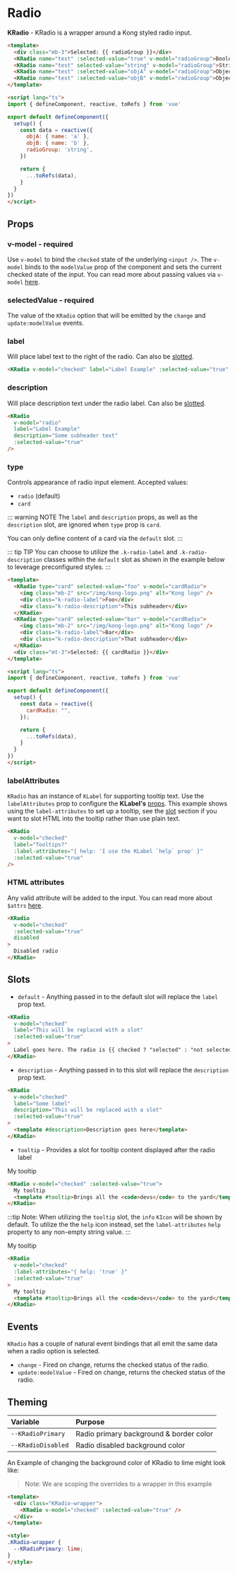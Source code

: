 # Radio

**KRadio** - KRadio is a wrapper around a Kong styled radio input.

<KCard>
  <template #body>
    <div class="mb-3">Selected: {{ radioGroup }}</div>
    <div>
      <KRadio name="test" :selected-value="true" v-model="radioGroup">Boolean</KRadio>
      <KRadio name="test" selected-value="string" v-model="radioGroup">String</KRadio>
      <KRadio name="test" :selected-value="objA" v-model="radioGroup">Object A</KRadio>
      <KRadio name="test" :selected-value="objB" v-model="radioGroup">Object B</KRadio>
    </div>
  </template>
</KCard>

```html
<template>
  <div class="mb-3">Selected: {{ radioGroup }}</div>
  <KRadio name="test" :selected-value="true" v-model="radioGroup">Boolean</KRadio>
  <KRadio name="test" selected-value="string" v-model="radioGroup">String</KRadio>
  <KRadio name="test" :selected-value="objA" v-model="radioGroup">Object A</KRadio>
  <KRadio name="test" :selected-value="objB" v-model="radioGroup">Object B</KRadio>
</template>

<script lang="ts">
import { defineComponent, reactive, toRefs } from 'vue'

export default defineComponent({
  setup() {
    const data = reactive({
      objA: { name: 'a' },
      objB: { name: 'b' },
      radioGroup: 'string',
    })

    return {
      ...toRefs(data),
    }
  }
})
</script>
```

## Props

### v-model - required

Use `v-model` to bind the `checked` state of the underlying `<input />`. The `v-model` binds to the `modelValue` prop of the component and sets the current checked state of the input. You can read more about passing values via `v-model` [here](https://vuejs.org/guide/components/events.html#usage-with-v-model).

### selectedValue - required

The value of the `KRadio` option that will be emitted by the `change` and `update:modelValue` events.

### label

Will place label text to the right of the radio. Can also be [slotted](#slots).

<KRadio v-model="checked" label="Label Example" :selected-value="true" />

```html
<KRadio v-model="checked" label="Label Example" :selected-value="true" />
```

### description

Will place description text under the radio label. Can also be [slotted](#slots).

<KRadio v-model="radio" label="Label Example" description="Some subheader text" :selected-value="true" />

```html
<KRadio
  v-model="radio"
  label="Label Example"
  description="Some subheader text"
  :selected-value="true"
/>
```

### type

Controls appearance of radio input element. Accepted values:

- `radio` (default)
- `card`

::: warning NOTE
The `label` and `description` props, as well as the `description` slot, are ignored when `type` prop is `card`.

You can only define content of a card via the `default` slot.
:::

::: tip TIP
You can choose to utilize the `.k-radio-label` and `.k-radio-description` classes within the `default` slot as shown in the example below to leverage preconfigured styles.
:::

<KCard>
  <template #body>
    <div class="d-flex">
      <KRadio type="card" selected-value="foo" v-model="cardRadio">
        <img class="mb-2" src="/img/kong-logomark.png" alt="Kong logo" />
        <div class="k-radio-label">Foo</div>
        <div class="k-radio-description">This subheader</div>
      </KRadio>
      <KRadio type="card" selected-value="bar" v-model="cardRadio">
        <img class="mb-2" src="/img/kong-logomark.png" alt="Kong logo" />
        <div class="k-radio-label">Bar</div>
        <div class="k-radio-description">That subheader</div>
      </KRadio>
    </div>
    <div class="mt-3">Selected: {{ cardRadio }}</div>
  </template>
</KCard>

```html
<template>
  <KRadio type="card" selected-value="foo" v-model="cardRadio">
    <img class="mb-2" src="/img/kong-logo.png" alt="Kong logo" />
    <div class="k-radio-label">Foo</div>
    <div class="k-radio-description">This subheader</div>
  </KRadio>
  <KRadio type="card" selected-value="bar" v-model="cardRadio">
    <img class="mb-2" src="/img/kong-logo.png" alt="Kong logo" />
    <div class="k-radio-label">Bar</div>
    <div class="k-radio-description">That subheader</div>
  </KRadio>
  <div class="mt-3">Selected: {{ cardRadio }}</div>
</template>

<script lang="ts">
import { defineComponent, reactive, toRefs } from 'vue'

export default defineComponent({
  setup() {
    const data = reactive({
      cardRadio: "",
    });

    return {
      ...toRefs(data),
    }
  }
})
</script>
```

### labelAttributes

 `KRadio` has an instance of `KLabel` for supporting tooltip text. Use the `labelAttributes` prop to configure the **KLabel's** [props](/components/label). This example shows using the `label-attributes` to set up a tooltip, see the [slot](#slots) section if you want to slot HTML into the tooltip rather than use plain text.

<KRadio v-model="labelAChecked" label="Tooltips?" :label-attributes="{ help: 'I use the KLabel `help` prop' }" :selected-value="true" />

```html
<KRadio
  v-model="checked"
  label="Tooltips?"
  :label-attributes="{ help: 'I use the KLabel `help` prop' }"
  :selected-value="true"
/>
```

### HTML attributes

Any valid attribute will be added to the input. You can read more about `$attrs` [here](https://vuejs.org/api/composition-api-setup.html#setup-context).

<KCard>
  <template #body>
    <KRadio v-model="disabledChecked" :selected-value="true" disabled>Disabled radio</KRadio>
  </template>
</KCard>

```html
<KRadio
  v-model="checked"
  :selected-value="true"
  disabled
>
  Disabled radio
</KRadio>
```

## Slots

- `default` - Anything passed in to the default slot will replace the `label` prop text.

<KCard>
  <template #body>
    <KRadio v-model="isStateOn" :selected-value="true">
      Label goes here. The radio is {{ isStateOn ? 'selected' : 'not selected' }}
    </KRadio>
  </template>
</KCard>

```html
<KRadio
  v-model="checked"
  label="This will be replaced with a slot"
  :selected-value="true"
>
  Label goes here. The radio is {{ checked ? "selected" : "not selected" }}
</KRadio>
```

- `description` - Anything passed in to this slot will replace the `description` prop text.

<KCard>
  <template #body>
    <KRadio label="Some label" description="This will be replaced with a slot" v-model="slotChecked" :selected-value="true">
      <template #description>
        Description goes here
      </template>
    </KRadio>
  </template>
</KCard>

```html
<KRadio
  v-model="checked"
  label="Some label"
  description="This will be replaced with a slot"
  :selected-value="true"
>
  <template #description>Description goes here</template>
</KRadio>
```

- `tooltip` - Provides a slot for tooltip content displayed after the radio label

<KRadio v-model="tooltipChecked" :selected-value="true">
  My tooltip
  <template #tooltip>Brings all the <code>devs</code> to the yard</template>
</KRadio>

```html
<KRadio v-model="checked" :selected-value="true">
  My tooltip
  <template #tooltip>Brings all the <code>devs</code> to the yard</template>
</KRadio>
```

:::tip Note:
When utilizing the `tooltip` slot, the `info` `KIcon` will be shown by default. To utilize the the `help` icon instead, set the `label-attributes` `help` property to any non-empty string value.
:::

<KRadio v-model="tooltipChecked2" :selected-value="true" :label-attributes="{ help: 'true' }">
  My tooltip
  <template #tooltip>Brings all the <code>devs</code> to the yard</template>
</KRadio>

```html
<KRadio
  v-model="checked"
  :label-attributes="{ help: 'true' }"
  :selected-value="true"
>
  My tooltip
  <template #tooltip>Brings all the <code>devs</code> to the yard</template>
</KRadio>
```

## Events

`KRadio` has a couple of natural event bindings that all emit the same data when a radio option is selected.

- `change` - Fired on change, returns the checked status of the radio.
- `update:modelValue` - Fired on change, returns the checked status of the radio.

## Theming

| Variable           | Purpose                                 |
| :----------------- | :-------------------------------------- |
| `--KRadioPrimary`  | Radio primary background & border color |
| `--KRadioDisabled` | Radio disabled background color         |

An Example of changing the background color of KRadio to lime might look like:

> Note: We are scoping the overrides to a wrapper in this example

<div class="KRadio-wrapper">
  <KRadio v-model="themeChecked" :selected-value="true" />
</div>

```html
<template>
  <div class="KRadio-wrapper">
    <KRadio v-model="checked" :selected-value="true" />
  </div>
</template>

<style>
.KRadio-wrapper {
  --KRadioPrimary: lime;
}
</style>
```

<script lang="ts">
import { defineComponent, reactive, toRefs } from 'vue'

export default defineComponent({
  setup() {
    const data = reactive({
      objA: { name: 'a' },
      objB: { name: 'b' },
      radioGroup: 'string',
      isStateOn: false,
      cardRadio: '',
      checked: false,
      disabledChecked: true,
      descriptionChecked: false,
      labelAChecked: false,
      slotChecked: false,
      tooltipChecked: false,
      tooltipChecked2: false,
      themeChecked: true
    })

    return {
      ...toRefs(data),
    }
  }
})
</script>

<style lang="scss">
.KRadio-wrapper {
  --KRadioPrimary: lime;
}

.k-radio {
  margin-right: 10px;
}
</style>
